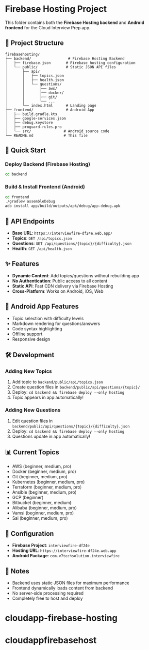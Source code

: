 # Firebase Hosting Project

This folder contains both the **Firebase Hosting backend** and **Android frontend** for the Cloud Interview Prep app.

## 📁 Project Structure

```
firebasehosting/
├── backend/                 # Firebase Hosting Backend
│   ├── firebase.json       # Firebase hosting configuration
│   └── public/             # Static JSON API files
│       ├── api/
│       │   ├── topics.json
│       │   ├── health.json
│       │   └── questions/
│       │       ├── aws/
│       │       ├── docker/
│       │       ├── git/
│       │       └── ...
│       └── index.html      # Landing page
├── frontend/               # Android App
│   ├── build.gradle.kts
│   ├── google-services.json
│   ├── debug.keystore
│   ├── proguard-rules.pro
│   └── src/               # Android source code
└── README.md              # This file
```

## 🚀 Quick Start

### Deploy Backend (Firebase Hosting)
```bash
cd backend

```

### Build & Install Frontend (Android)
```bash
cd frontend
./gradlew assembleDebug
adb install app/build/outputs/apk/debug/app-debug.apk
```

## 🔗 API Endpoints

- **Base URL**: `https://interviewfire-df24e.web.app/`
- **Topics**: `GET /api/topics.json`
- **Questions**: `GET /api/questions/{topic}/{difficulty}.json`
- **Health**: `GET /api/health.json`

## ✨ Features

- **Dynamic Content**: Add topics/questions without rebuilding app
- **No Authentication**: Public access to all content
- **Static API**: Fast CDN delivery via Firebase Hosting
- **Cross-Platform**: Works on Android, iOS, Web

## 📱 Android App Features

- Topic selection with difficulty levels
- Markdown rendering for questions/answers
- Code syntax highlighting
- Offline support
- Responsive design

## 🛠️ Development

### Adding New Topics
1. Add topic to `backend/public/api/topics.json`
2. Create question files in `backend/public/api/questions/{topic}/`
3. Deploy: `cd backend && firebase deploy --only hosting`
4. Topic appears in app automatically!

### Adding New Questions
1. Edit question files in `backend/public/api/questions/{topic}/{difficulty}.json`
2. Deploy: `cd backend && firebase deploy --only hosting`
3. Questions update in app automatically!

## 📊 Current Topics

- AWS (beginner, medium, pro)
- Docker (beginner, medium, pro)
- Git (beginner, medium, pro)
- Kubernetes (beginner, medium, pro)
- Terraform (beginner, medium, pro)
- Ansible (beginner, medium, pro)
- GCP (beginner)
- Bitbucket (beginner, medium)
- Alibaba (beginner, medium, pro)
- Vamsi (beginner, medium, pro)
- Sai (beginner, medium, pro)

## 🔧 Configuration

- **Firebase Project**: `interviewfire-df24e`
- **Hosting URL**: `https://interviewfire-df24e.web.app`
- **Android Package**: `com.v7techsolution.interviewfire`

## 📝 Notes

- Backend uses static JSON files for maximum performance
- Frontend dynamically loads content from backend
- No server-side processing required
- Completely free to host and deploy
# cloudapp-firebase-hosting
# cloudappfirebasehost
